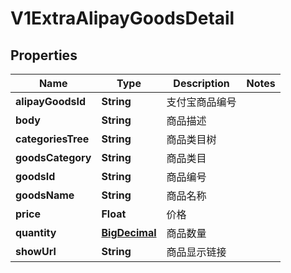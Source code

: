 
# V1ExtraAlipayGoodsDetail

## Properties
Name | Type | Description | Notes
------------ | ------------- | ------------- | -------------
**alipayGoodsId** | **String** | 支付宝商品编号 | 
**body** | **String** | 商品描述 | 
**categoriesTree** | **String** | 商品类目树 | 
**goodsCategory** | **String** | 商品类目 | 
**goodsId** | **String** | 商品编号 | 
**goodsName** | **String** | 商品名称 | 
**price** | **Float** | 价格 | 
**quantity** | [**BigDecimal**](BigDecimal.md) | 商品数量 | 
**showUrl** | **String** | 商品显示链接 | 



